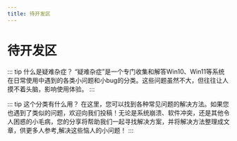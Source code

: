```yaml
---
title: 待开发区
---
```


# 待开发区

::: tip 什么是疑难杂症？
“疑难杂症”是一个专门收集和解答Win10、Win11等系统在日常使用中遇到的各类小问题和小bug的分类。这些问题虽然不大，但往往让人摸不着头脑，影响使用体验。
:::

::: tip 这个分类有什么用？
在这里，您可以找到各种常见问题的解决方法。如果您也遇到了类似的问题，欢迎向我们投稿！无论是系统崩溃、软件冲突，还是其他令人困惑的小毛病，您的分享将帮助我们一起寻找解决方案，并将解决方法整理成文章，供更多人参考,解决这些恼人的小问题！
:::

<Linkcard url="https://docs.qq.com/form/page/DZGRhTW9PUHBLYUJX" title="立即发起投稿" description="点击该卡片 分享出你的问题或者解决方法" logo="/image/Difficult/wen.png"/>